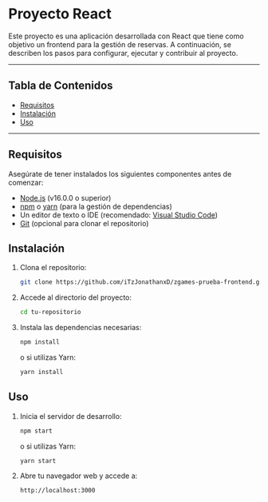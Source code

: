 # Proyecto React

Este proyecto es una aplicación desarrollada con React que tiene como objetivo un frontend para la gestión de reservas. A continuación, se describen los pasos para configurar, ejecutar y contribuir al proyecto.

---

## Tabla de Contenidos
- [Requisitos](#requisitos)
- [Instalación](#instalación)
- [Uso](#uso)

---

## Requisitos

Asegúrate de tener instalados los siguientes componentes antes de comenzar:

- [Node.js](https://nodejs.org/) (v16.0.0 o superior)
- [npm](https://www.npmjs.com/) o [yarn](https://yarnpkg.com/) (para la gestión de dependencias)
- Un editor de texto o IDE (recomendado: [Visual Studio Code](https://code.visualstudio.com/))
- [Git](https://git-scm.com/) (opcional para clonar el repositorio)

## Instalación

1. Clona el repositorio:
   ```bash
   git clone https://github.com/iTzJonathanxD/zgames-prueba-frontend.git
   ```

2. Accede al directorio del proyecto:
   ```bash
   cd tu-repositorio
   ```

3. Instala las dependencias necesarias:
   ```bash
   npm install
   ```
   o si utilizas Yarn:
   ```bash
   yarn install
   ```

## Uso

1. Inicia el servidor de desarrollo:
   ```bash
   npm start
   ```
   o si utilizas Yarn:
   ```bash
   yarn start
   ```

2. Abre tu navegador web y accede a:
   ```
   http://localhost:3000
   ```

